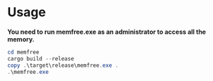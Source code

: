 # Usage

**You need to run memfree.exe as an administrator to access all the memory.**

```powershell
cd memfree
cargo build --release
copy .\target\release\memfree.exe .
.\memfree.exe
```